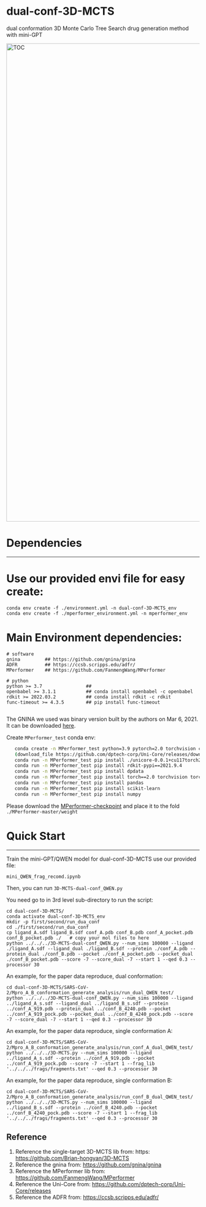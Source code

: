 # dual-conf-3D-MCTS
dual conformation 3D Monte Carlo Tree Search drug generation method with mini-GPT


<img width="1248" alt="TOC" src="https://github.com/user-attachments/assets/34dd3e54-7d01-49d5-9c6b-a3cd28a4361e" />




# Dependencies
------------
# Use our provided envi file for easy create:
```
conda env create -f ./environment.yml -n dual-conf-3D-MCTS_env
conda env create -f ./mperformer_environment.yml -n mperformer_env
```

# Main Environment dependencies:
```
# software
gnina         ## https://github.com/gnina/gnina
ADFR          ## https://ccsb.scripps.edu/adfr/
MPerformer    ## https://github.com/FanmengWang/MPerformer

# python
python >= 3.7                ## 
openbabel >= 3.1.1           ## conda install openbabel -c openbabel
rdkit >= 2022.03.2           ## conda install rdkit -c rdkit
func-timeout >= 4.3.5        ## pip install func-timeout


```
The GNINA we used was binary version built by the authors on Mar 6, 2021. It can be downloaded [here](https://drive.google.com/file/d/1m6Uf3ALlEnvgztEzZrcy7gVO4Ag7VI6-/view?usp=drive_link).

Create `MPerformer_test` conda env:
```bash
   conda create -n MPerformer_test python=3.9 pytorch=2.0 torchvision cudatoolkit=11.7 ase openbabel -c pytorch -c openbabel -c defaults -c conda-forge
   (download_file https://github.com/dptech-corp/Uni-Core/releases/download/0.0.3/unicore-0.0.1+cu117torch2.0.0-cp39-cp39-linux_x86_64.whl)
   conda run -n MPerformer_test pip install ./unicore-0.0.1+cu117torch2.0.0-cp39-cp39-linux_x86_64.whl
   conda run -n MPerformer_test pip install rdkit-pypi==2021.9.4
   conda run -n MPerformer_test pip install dpdata
   conda run -n MPerformer_test pip install torch==2.0 torchvision torchaudio
   conda run -n MPerformer_test pip install pandas
   conda run -n MPerformer_test pip install scikit-learn
   conda run -n MPerformer_test pip install numpy
```
Please download the [MPerformer-checkpoint](https://drive.google.com/file/d/1sHWm1xOy0I8_R50dPANfMUXoRQkoPCBJ/view?usp=drive_link) and place it to the fold `./MPerformer-master/weight`



# Quick Start
------------
Train the mini-GPT/QWEN model for dual-conf-3D-MCTS use our provided file:
```
mini_QWEN_frag_recomd.ipynb
```
Then, you can run ```3D-MCTS-dual-conf_QWEN.py```

You need go to in 3rd level sub-directory to run the script:
```
cd dual-conf-3D-MCTS/
conda activate dual-conf-3D-MCTS_env
mkdir -p first/second/run_dua_conf
cd ./first/second/run_dua_conf
cp ligand_A.sdf ligand_B.sdf conf_A.pdb conf_B.pdb conf_A_pocket.pdb conf_B_pocket.pdb ./   # copy your mol files to here
python ../../../3D-MCTS-dual-conf_QWEN.py --num_sims 100000 --ligand ./ligand_A.sdf --ligand_dual ./ligand_B.sdf --protein ./conf_A.pdb --protein_dual ./conf_B.pdb --pocket ./conf_A_pocket.pdb --pocket_dual ./conf_B_pocket.pdb --score -7 --score_dual -7 --start 1 --qed 0.3 --processor 30
```

An example, for the paper data reproduce, dual conformation:
```
cd dual-conf-3D-MCTS/SARS-CoV-2/Mpro_A_B_conformation_generate_analysis/run_dual_QWEN_test/
python ../../../3D-MCTS-dual-conf_QWEN.py --num_sims 100000 --ligand ../ligand_A_s.sdf --ligand_dual ../ligand_B_s.sdf --protein ../conf_A_919.pdb --protein_dual ../conf_B_4240.pdb --pocket ../conf_A_919_pock.pdb --pocket_dual ../conf_B_4240_pock.pdb --score -7 --score_dual -7 --start 1 --qed 0.3 --processor 30
```

An example, for the paper data reproduce, single conformation A:
```
cd dual-conf-3D-MCTS/SARS-CoV-2/Mpro_A_B_conformation_generate_analysis/run_conf_A_dual_QWEN_test/
python ../../../3D-MCTS.py --num_sims 100000 --ligand ../ligand_A_s.sdf --protein ../conf_A_919.pdb --pocket ../conf_A_919_pock.pdb --score -7 --start 1 --frag_lib '../../../frags/fragments.txt' --qed 0.3 --processor 30
```

An example, for the paper data reproduce, single conformation B:
```
cd dual-conf-3D-MCTS/SARS-CoV-2/Mpro_A_B_conformation_generate_analysis/run_conf_B_dual_QWEN_test/
python ../../../3D-MCTS.py --num_sims 100000 --ligand ../ligand_B_s.sdf --protein ../conf_B_4240.pdb --pocket ../conf_B_4240_pock.pdb --score -7 --start 1 --frag_lib '../../../frags/fragments.txt' --qed 0.3 --processor 30
```



Reference
--------
1. Reference the single-target 3D-MCTS lib from: https: https://github.com/Brian-hongyan/3D-MCTS
2. Reference the gnina from: https://github.com/gnina/gnina
3. Reference the MPerformer lib from: https://github.com/FanmengWang/MPerformer
4. Reference the Uni-Core from: https://github.com/dptech-corp/Uni-Core/releases
5. Reference the ADFR from: https://ccsb.scripps.edu/adfr/

